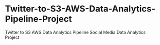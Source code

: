 # Twitter-to-S3-AWS-Data-Analytics-Pipeline-Project
Twitter to S3 AWS Data Analytics Pipeline Social Media Data Analytics Project
